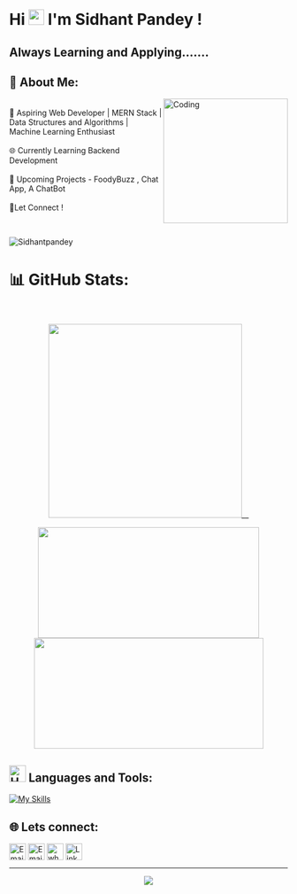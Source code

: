 # Hi  <img src="https://media.giphy.com/media/hvRJCLFzcasrR4ia7z/giphy.gif" width="28px" height="28px"> I'm Sidhant Pandey ! 

<h2>  Always Learning and Applying.......  </h2> 



## 💫 About Me:
<img align="right" alt="Coding" width="225" height="225" src="https://media1.tenor.com/m/WkgpyPpxpDUAAAAd/work-internet.gif">
<p align="left">
  
<br>🌟 Aspiring Web Developer | MERN Stack |  Data Structures and Algorithms | Machine Learning Enthusiast
<br><br>🌐 Currently Learning Backend Development
<br><br>🌱 Upcoming Projects - FoodyBuzz , Chat App, A ChatBot
<br><br>💬Let Connect !<br>
</p>
<br>

<p align="left"> <img src="https://komarev.com/ghpvc/?username=Sidhantpandey" alt="Sidhantpandey" /> </p> 

# 📊 GitHub Stats:<br><br>
<p align="center">
<img width="350"  src="https://github-readme-stats.vercel.app/api/top-langs/?username=Sidhantpandey&size_weight=0.0005&count_weight=0.3&layout=compact&theme=vision-friendly-dark">__
</p>
<p align="center">
  <img width="400" height="200" src="https://github-readme-stats.vercel.app/api?username=Sidhantpandey&show_icons=true&theme=vision-friendly-dark">
  <img width="415" height="200" src = "https://github-readme-streak-stats.herokuapp.com/?user=Sidhantpandey&hide_border=false&theme=vision-friendly-dark">
</p>

## <img src="https://raw.githubusercontent.com/Tarikul-Islam-Anik/Animated-Fluent-Emojis/master/Emojis/Objects/Hammer%20and%20Wrench.png" alt="Hammer and Wrench" width="30" height="30" /> **Languages and Tools:**  

[![My Skills](https://skillicons.dev/icons?i=html,css,tailwind,js,react,vite,nodejs,git,github,vscode,c&perline=13)](#)

## 🌐 Lets connect:
 <a href="https://johnmwendwa.com" title="Portfolio"><img alt="Email"  src="https://img.shields.io/badge/website-f59042?style=for-the-badge&logo=About.me&logoColor=white" height="30" align="center"/></a> <a href="mailto:dev.sidhantpandey720@gmail.com" title="Email"><img alt="Email" src="https://img.shields.io/badge/Gmail-D14836?style=for-the-badge&logo=gmail&logoColor=white" height="30" align="center"/></a> <a href="https://wa.me/254747237927" title="Whatsapp"><img alt="whatsapp"  src="https://img.shields.io/badge/WhatsApp-25D366?style=for-the-badge&logo=whatsapp&logoColor=white" height="30" align="center"/></a> <a href="www.linkedin.com/in/sidhant-pandey-2803a5275"><img  alt="LinkedIn" title="LinkedIn" src="https://img.shields.io/static/v1?message=LinkedIn&logo=linkedin&label=&color=0077B5&logoColor=white&labelColor=&style=for-the-badge" height="30" align="center" /></a> 


<hr>

<p align="center">
     <img src="https://capsule-render.vercel.app/api?type=waving&color=gradient&height=100&section=footer"/>
</p>
